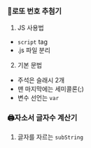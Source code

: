 ### 🎱로또 번호 추첨기
1. JS 사용법
- `script` tag
- .js 파일 분리

2. 기본 문법
- 주석은 슬래시 2개
- 맨 마지막에는 세미콜론(;)
- 변수 선언는 `var`

### 🖨자소서 글자수 계산기
1. 글자를 자르는 `subString`